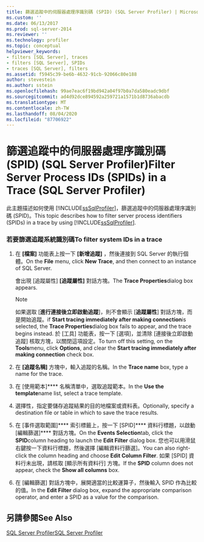 ```yaml
---
title: 篩選追蹤中的伺服器處理序識別碼 (SPID) (SQL Server Profiler) | Microsoft Docs
ms.custom: ''
ms.date: 06/13/2017
ms.prod: sql-server-2014
ms.reviewer: ''
ms.technology: profiler
ms.topic: conceptual
helpviewer_keywords:
- filters [SQL Server], traces
- filters [SQL Server], SPIDs
- traces [SQL Server], filters
ms.assetid: f5945c39-be6b-4632-91cb-92066c80e188
author: stevestein
ms.author: sstein
ms.openlocfilehash: 99ae7eac6f19bd942a04f97b0a7da580eadc9dbf
ms.sourcegitcommit: ad4d92dce894592a259721a1571b1d8736abacdb
ms.translationtype: MT
ms.contentlocale: zh-TW
ms.lasthandoff: 08/04/2020
ms.locfileid: "87706922"
---
```

# <a name="filter-server-process-ids-spids-in-a-trace-sql-server-profiler"></a><span data-ttu-id="19be4-102">篩選追蹤中的伺服器處理序識別碼 (SPID) (SQL Server Profiler)</span><span class="sxs-lookup"><span data-stu-id="19be4-102">Filter Server Process IDs (SPIDs) in a Trace (SQL Server Profiler)</span></span>
  <span data-ttu-id="19be4-103">此主題描述如何使用 [!INCLUDE[ssSqlProfiler](../../includes/sssqlprofiler-md.md)]，篩選追蹤中的伺服器處理序識別碼 (SPID)。</span><span class="sxs-lookup"><span data-stu-id="19be4-103">This topic describes how to filter server process identifiers (SPIDs) in a trace by using [!INCLUDE[ssSqlProfiler](../../includes/sssqlprofiler-md.md)].</span></span>  
  
### <a name="to-filter-system-ids-in-a-trace"></a><span data-ttu-id="19be4-104">若要篩選追蹤系統識別碼</span><span class="sxs-lookup"><span data-stu-id="19be4-104">To filter system IDs in a trace</span></span>  
  
1.  <span data-ttu-id="19be4-105">在 **[檔案]** 功能表上按一下 **[新增追蹤]** ，然後連接到 SQL Server 的執行個體。</span><span class="sxs-lookup"><span data-stu-id="19be4-105">On the **File** menu, click **New Trace**, and then connect to an instance of SQL Server.</span></span>  
  
     <span data-ttu-id="19be4-106">會出現 [追蹤屬性] **[追蹤屬性]** 對話方塊。</span><span class="sxs-lookup"><span data-stu-id="19be4-106">The **Trace Properties**dialog box appears.</span></span>  
  
    > [!NOTE]  
    >  <span data-ttu-id="19be4-107">如果選取 [**進行連接後立即啟動追蹤**]，則不會顯示 [**追蹤屬性**] 對話方塊，而是開始追蹤。</span><span class="sxs-lookup"><span data-stu-id="19be4-107">if **Start tracing immediately after making connection**is selected, the **Trace Properties**dialog box fails to appear, and the trace begins instead.</span></span> <span data-ttu-id="19be4-108">於 [工具] 功能表，按一下 [選項]，並清除 [連接後立即啟動追蹤] 核取方塊，以關閉這項設定。</span><span class="sxs-lookup"><span data-stu-id="19be4-108">To turn off this setting, on the **Tools**menu, click **Options**, and clear the **Start tracing immediately after making connection** check box.</span></span>  
  
2.  <span data-ttu-id="19be4-109">在 **[追蹤名稱]** 方塊中，輸入追蹤的名稱。</span><span class="sxs-lookup"><span data-stu-id="19be4-109">In the **Trace name** box, type a name for the trace.</span></span>  
  
3.  <span data-ttu-id="19be4-110">在 [使用範本]\*\*\*\* 名稱清單中，選取追蹤範本。</span><span class="sxs-lookup"><span data-stu-id="19be4-110">In the **Use the template**name list, select a trace template.</span></span>  
  
4.  <span data-ttu-id="19be4-111">選擇性，指定要儲存追蹤結果的目的地檔案或資料表。</span><span class="sxs-lookup"><span data-stu-id="19be4-111">Optionally, specify a destination file or table in which to save the trace results.</span></span>  
  
5.  <span data-ttu-id="19be4-112">在 [事件選取範圍]\*\*\*\* 索引標籤上，按一下 [SPID]\*\*\*\* 資料行標題，以啟動 [編輯篩選]\*\*\*\* 對話方塊。</span><span class="sxs-lookup"><span data-stu-id="19be4-112">On the **Events Selection**tab, click the **SPID**column heading to launch the **Edit Filter** dialog box.</span></span> <span data-ttu-id="19be4-113">您也可以用滑鼠右鍵按一下資料行標題，然後選擇 [編輯資料行篩選]。</span><span class="sxs-lookup"><span data-stu-id="19be4-113">You can also right-click the column heading and choose **Edit Column Filter**.</span></span> <span data-ttu-id="19be4-114">如果 [SPID] 資料行未出現，請核取 [顯示所有資料行] 方塊。</span><span class="sxs-lookup"><span data-stu-id="19be4-114">If the **SPID** column does not appear, check the **Show all columns** box.</span></span>  
  
6.  <span data-ttu-id="19be4-115">在 [編輯篩選] 對話方塊中，展開適當的比較運算子，然後輸入 SPID 作為比較的值。</span><span class="sxs-lookup"><span data-stu-id="19be4-115">In the **Edit Filter** dialog box, expand the appropriate comparison operator, and enter a SPID as a value for the comparison.</span></span>  
  
## <a name="see-also"></a><span data-ttu-id="19be4-116">另請參閱</span><span class="sxs-lookup"><span data-stu-id="19be4-116">See Also</span></span>  
 [<span data-ttu-id="19be4-117">SQL Server Profiler</span><span class="sxs-lookup"><span data-stu-id="19be4-117">SQL Server Profiler</span></span>](sql-server-profiler.md)  
  
  

